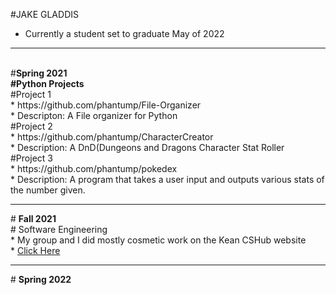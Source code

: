 #JAKE GLADDIS
 * Currently a student set to graduate May of 2022
<hr>
<br>
#<b>Spring 2021<br>
 #Python Projects</b><br>
 #Project 1<br>
   * https://github.com/phantump/File-Organizer <br>
   * Descripton: A File organizer for Python
 <br>
 #Project 2<br>
   * https://github.com/phantump/CharacterCreator <br>
   * Description: A DnD(Dungeons and Dragons Character Stat Roller
  <br>
 #Project 3<br>
   * https://github.com/phantump/pokedex  <br>
   * Description: A program that takes a user input and outputs various stats of the number given.
  <hr>
# <b>Fall 2021</b><br>
 # Software Engineering<br>
  * My group and I did mostly cosmetic work on the Kean CSHub website<br>
  * <a href = "https://www.keancshub.com/home">Click Here</a><br>
  <hr>
# <b>Spring 2022</b><br>
